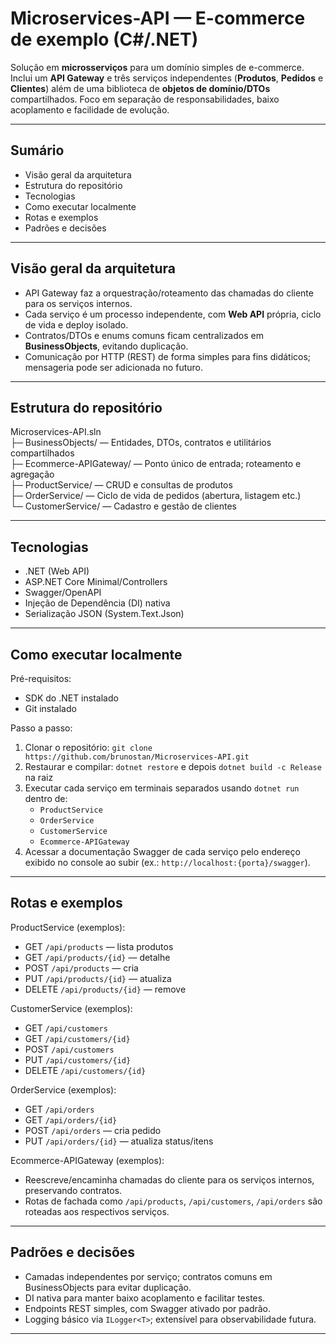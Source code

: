 # Microservices-API — E-commerce de exemplo (C#/.NET)

Solução em **microsserviços** para um domínio simples de e-commerce. Inclui um **API Gateway** e três serviços independentes (**Produtos**, **Pedidos** e **Clientes**) além de uma biblioteca de **objetos de domínio/DTOs** compartilhados. Foco em separação de responsabilidades, baixo acoplamento e facilidade de evolução.

---

## Sumário
- Visão geral da arquitetura
- Estrutura do repositório
- Tecnologias
- Como executar localmente
- Rotas e exemplos
- Padrões e decisões

---

## Visão geral da arquitetura

- API Gateway faz a orquestração/roteamento das chamadas do cliente para os serviços internos.
- Cada serviço é um processo independente, com **Web API** própria, ciclo de vida e deploy isolado.
- Contratos/DTOs e enums comuns ficam centralizados em **BusinessObjects**, evitando duplicação.
- Comunicação por HTTP (REST) de forma simples para fins didáticos; mensageria pode ser adicionada no futuro.

---

## Estrutura do repositório

Microservices-API.sln  
├─ BusinessObjects/        — Entidades, DTOs, contratos e utilitários compartilhados  
├─ Ecommerce-APIGateway/   — Ponto único de entrada; roteamento e agregação  
├─ ProductService/         — CRUD e consultas de produtos  
├─ OrderService/           — Ciclo de vida de pedidos (abertura, listagem etc.)  
└─ CustomerService/        — Cadastro e gestão de clientes

---

## Tecnologias

- .NET (Web API)
- ASP.NET Core Minimal/Controllers
- Swagger/OpenAPI
- Injeção de Dependência (DI) nativa
- Serialização JSON (System.Text.Json)

---

## Como executar localmente

Pré-requisitos:
- SDK do .NET instalado
- Git instalado

Passo a passo:
1) Clonar o repositório: `git clone https://github.com/brunostan/Microservices-API.git`  
2) Restaurar e compilar: `dotnet restore` e depois `dotnet build -c Release` na raiz  
3) Executar cada serviço em terminais separados usando `dotnet run` dentro de:
   - `ProductService`
   - `OrderService`
   - `CustomerService`
   - `Ecommerce-APIGateway`
4) Acessar a documentação Swagger de cada serviço pelo endereço exibido no console ao subir (ex.: `http://localhost:{porta}/swagger`).

---

## Rotas e exemplos

ProductService (exemplos):
- GET `/api/products` — lista produtos
- GET `/api/products/{id}` — detalhe
- POST `/api/products` — cria
- PUT `/api/products/{id}` — atualiza
- DELETE `/api/products/{id}` — remove

CustomerService (exemplos):
- GET `/api/customers`
- GET `/api/customers/{id}`
- POST `/api/customers`
- PUT `/api/customers/{id}`
- DELETE `/api/customers/{id}`

OrderService (exemplos):
- GET `/api/orders`
- GET `/api/orders/{id}`
- POST `/api/orders` — cria pedido
- PUT `/api/orders/{id}` — atualiza status/itens

Ecommerce-APIGateway (exemplos):
- Reescreve/encaminha chamadas do cliente para os serviços internos, preservando contratos.
- Rotas de fachada como `/api/products`, `/api/customers`, `/api/orders` são roteadas aos respectivos serviços.

---

## Padrões e decisões

- Camadas independentes por serviço; contratos comuns em BusinessObjects para evitar duplicação.
- DI nativa para manter baixo acoplamento e facilitar testes.
- Endpoints REST simples, com Swagger ativado por padrão.
- Logging básico via `ILogger<T>`; extensível para observabilidade futura.

---
